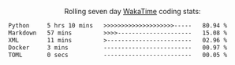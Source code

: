 <p align="center">Rolling seven day <a href='https://wakatime.com/'> WakaTime</a> coding stats:</p>
<!--START_SECTION:waka-->

```txt
Python     5 hrs 10 mins   >>>>>>>>>>>>>>>>>>>>-----   80.94 %
Markdown   57 mins         >>>>---------------------   15.08 %
XML        11 mins         >------------------------   02.96 %
Docker     3 mins          -------------------------   00.97 %
TOML       0 secs          -------------------------   00.05 %
```

<!--END_SECTION:waka-->

